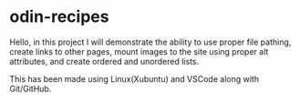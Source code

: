 # odin-recipes

Hello, in this project I will demonstrate the ability to use proper file pathing, create links to other pages, mount images to the site using proper alt attributes, and create ordered and  unordered lists.

This has been made using Linux(Xubuntu) and VSCode along with Git/GitHub.